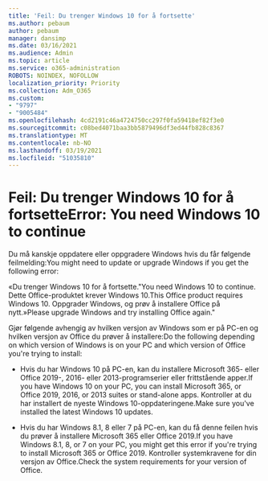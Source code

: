 ```yaml
---
title: 'Feil: Du trenger Windows 10 for å fortsette'
ms.author: pebaum
author: pebaum
manager: dansimp
ms.date: 03/16/2021
ms.audience: Admin
ms.topic: article
ms.service: o365-administration
ROBOTS: NOINDEX, NOFOLLOW
localization_priority: Priority
ms.collection: Adm_O365
ms.custom:
- "9797"
- "9005484"
ms.openlocfilehash: 4cd2191c46a4724750cc297f0fa59418ef82f3e0
ms.sourcegitcommit: c08bed4071baa3bb5879496df3ed44fb828c8367
ms.translationtype: MT
ms.contentlocale: nb-NO
ms.lasthandoff: 03/19/2021
ms.locfileid: "51035810"
---
```

# <a name="error-you-need-windows-10-to-continue"></a><span data-ttu-id="11f0b-102">Feil: Du trenger Windows 10 for å fortsette</span><span class="sxs-lookup"><span data-stu-id="11f0b-102">Error: You need Windows 10 to continue</span></span>

<span data-ttu-id="11f0b-103">Du må kanskje oppdatere eller oppgradere Windows hvis du får følgende feilmelding:</span><span class="sxs-lookup"><span data-stu-id="11f0b-103">You might need to update or upgrade Windows if you get the following error:</span></span>

<span data-ttu-id="11f0b-104">«Du trenger Windows 10 for å fortsette.</span><span class="sxs-lookup"><span data-stu-id="11f0b-104">"You need Windows 10 to continue.</span></span> <span data-ttu-id="11f0b-105">Dette Office-produktet krever Windows 10.</span><span class="sxs-lookup"><span data-stu-id="11f0b-105">This Office product requires Windows 10.</span></span> <span data-ttu-id="11f0b-106">Oppgrader Windows, og prøv å installere Office på nytt.»</span><span class="sxs-lookup"><span data-stu-id="11f0b-106">Please upgrade Windows and try installing Office again."</span></span>

<span data-ttu-id="11f0b-107">Gjør følgende avhengig av hvilken versjon av Windows som er på PC-en og hvilken versjon av Office du prøver å installere:</span><span class="sxs-lookup"><span data-stu-id="11f0b-107">Do the following depending on which version of Windows is on your PC and which version of Office you're trying to install:</span></span>

- <span data-ttu-id="11f0b-108">Hvis du har Windows 10 på PC-en, kan du installere Microsoft 365- eller Office 2019-, 2016- eller 2013-programserier eller frittstående apper.</span><span class="sxs-lookup"><span data-stu-id="11f0b-108">If you have Windows 10 on your PC, you can install Microsoft 365, or Office 2019, 2016, or 2013 suites or stand-alone apps.</span></span> <span data-ttu-id="11f0b-109">Kontroller at du har installert de nyeste Windows 10-oppdateringene.</span><span class="sxs-lookup"><span data-stu-id="11f0b-109">Make sure you've installed the latest Windows 10 updates.</span></span>

- <span data-ttu-id="11f0b-110">Hvis du har Windows 8.1, 8 eller 7 på PC-en, kan du få denne feilen hvis du prøver å installere Microsoft 365 eller Office 2019.</span><span class="sxs-lookup"><span data-stu-id="11f0b-110">If you have Windows 8.1, 8, or 7 on your PC, you might get this error if you're trying to install Microsoft 365 or Office 2019.</span></span> <span data-ttu-id="11f0b-111">Kontroller systemkravene for din versjon av Office.</span><span class="sxs-lookup"><span data-stu-id="11f0b-111">Check the system requirements for your version of Office.</span></span>